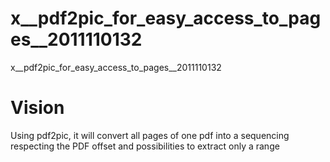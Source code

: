 # x__pdf2pic_for_easy_access_to_pages__2011110132
x__pdf2pic_for_easy_access_to_pages__2011110132


# Vision 

Using pdf2pic, it will convert all pages of one pdf into a sequencing respecting the PDF offset and possibilities to extract only a range
